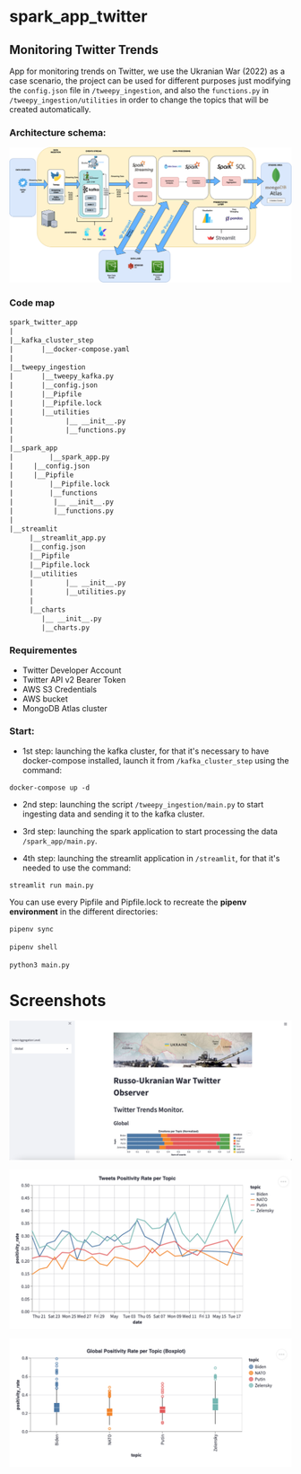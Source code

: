 # spark_app_twitter
## Monitoring Twitter Trends

App for monitoring trends on Twitter, we use the Ukranian War (2022) as a case scenario,
the project can be used for different purposes just modifying the `config.json` file in `/tweepy_ingestion`, and also the `functions.py` 
in `/tweepy_ingestion/utilities` in order to change the topics that will be created automatically.

### Architecture schema:

![title](./screenshots/Untitled-Diagram-2-2-8-drawio-2.png)

### Code map
```
spark_twitter_app
|
|__kafka_cluster_step
|		|__docker-compose.yaml
|	
|__tweepy_ingestion
|		|__tweepy_kafka.py
|		|__config.json
|		|__Pipfile
|		|__Pipfile.lock
|		|__utilities
|			  |__ __init__.py
|			  |__functions.py
|
|__spark_app
|         |__spark_app.py
|	  |__config.json
|	  |__Pipfile
|         |__Pipfile.lock
|         |__functions
|		   |__ __init__.py
|		   |__functions.py
|
|__streamlit
     |__streamlit_app.py
     |__config.json
     |__Pipfile
     |__Pipfile.lock
     |__utilities
     |	      |__ __init__.py
     |        |__utilities.py
     |
     |__charts
	    |__ __init__.py
	    |__charts.py

```

### Requirementes

* Twitter Developer Account
* Twitter API v2 Bearer Token
* AWS S3 Credentials
* AWS bucket
* MongoDB Atlas cluster

### Start:

* 1st step: launching the kafka cluster, for that it's necessary to have docker-compose installed, launch it from
`/kafka_cluster_step` using the command:

```
docker-compose up -d
```
* 2nd step: launching the script `/tweepy_ingestion/main.py` to start ingesting data and sending it to the kafka cluster.

* 3rd step: launching the spark application to start processing the data `/spark_app/main.py`.

* 4th step: launching the streamlit application in `/streamlit`, for that it's needed to use the command:

```
streamlit run main.py
```

You can use every Pipfile and Pipfile.lock to recreate the **pipenv environment** in the different directories:

```
pipenv sync

pipenv shell

python3 main.py
```

# Screenshots

![title](./screenshots/screenshot_app.png)

![title](./screenshots/screenshot_app_2.png)

![title](./screenshots/screenshot_app_3.png)
